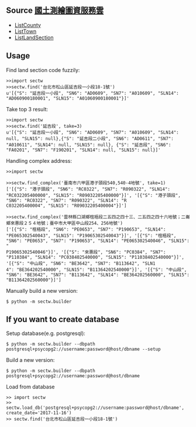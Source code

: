 Source [國土測繪圖資服務雲](https://maps.nlsc.gov.tw "https://maps.nlsc.gov.tw")
----
* [ListCounty](http://api.nlsc.gov.tw/other/ListCounty "http://api.nlsc.gov.tw/other/ListCounty")
* [ListTown](http://api.nlsc.gov.tw/other/ListTown/B "http://api.nlsc.gov.tw/other/ListTown/B")
* [ListLandSection](http://api.nlsc.gov.tw/other/ListLandSection/B/B01 "http://api.nlsc.gov.tw/other/ListLandSection/B/B01")

Usage
-----
Find land section code fuzzily:

    >>import sectw
    >>sectw.find('台北市松山區延吉段一小段18-1號')
    u'[{"S": "延吉段一小段", "SN6": "AD0609", "SN7": "A010609", "SLN14": "AD060900180001", "SLN15": "A01060900180001"}]'

Take top 3 result:

    >>import sectw
    >>sectw.find('延吉段', take=3)
    u'[{"S": "延吉段一小段", "SN6": "AD0609", "SN7": "A010609", "SLN14": null, "SLN15": null},{"S": "延吉段二小段", "SN6": "AD0611", "SN7": "A010611", "SLN14": null, "SLN15": null}, {"S": "延吉段", "SN6": "FA0201", "SN7": "F190201", "SLN14": null, "SLN15": null}]'

Handling complex address:

    >>import sectw

    >>sectw.find_complex('臺南市六甲區港子頭段540,540-4地號', take=1)
    ['[{"S": "港子頭段", "SN6": "RC0322", "SN7": "R090322", "SLN14": "RC032205400000", "SLN15": "R09032205400000"}]', '[{"S": "港子頭段", "SN6": "RC0322", "SN7": "R090322", "SLN14": "R
    C032205400004", "SLN15": "R09032205400004"}]']

    >>sectw.find_complex('雲林縣口湖鄉椬梧段二五四之四十三、二五四之四十六地號；二崙鄉來惠段２５４地號；臺中市大甲區中山段254、256地號')
    ['[{"S": "椬梧段", "SN6": "PE0653", "SN7": "P190653", "SLN14": "PE065302540043", "SLN15": "P19065302540043"}]', '[{"S": "椬梧段", "SN6": "PE0653", "SN7": "P190653", "SLN14": "PE065302540046", "SLN15": "
    P19065302540046"}]', '[{"S": "來惠段", "SN6": "PC0384", "SN7": "P110384", "SLN14": "PC038402540000", "SLN15": "P11038402540000"}]', '[{"S": "中山段", "SN6": "BE3642", "SN7": "B113642", "SLN1
    4": "BE364202540000", "SLN15": "B11364202540000"}]', '[{"S": "中山段", "SN6": "BE3642", "SN7": "B113642", "SLN14": "BE364202560000", "SLN15": "B11364202560000"}]']

Manually build a new version:

    $ python -m sectw.builder

If you want to create database
-------------------------------

Setup database(e.g. postgresql):

    $ python -m sectw.builder --dbpath postgresql+psycopg2://username:password@host/dbname --setup

Build a new version:

    $ python -m sectw.builder --dbpath postgresql+psycopg2://username:password@host/dbname

Load from database

    >> import sectw
    >> sectw.load_db('postgresql+psycopg2://username:password@host/dbname', create_date='2017-11-16')
    >> sectw.find('台北市松山區延吉段一小段18-1號')